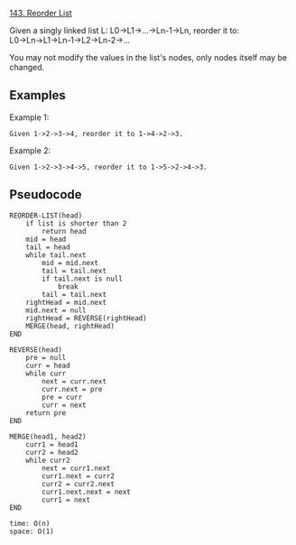 [143. Reorder List](https://leetcode.com/problems/reorder-list/)

Given a singly linked list L: L0→L1→…→Ln-1→Ln,
reorder it to: L0→Ln→L1→Ln-1→L2→Ln-2→…

You may not modify the values in the list's nodes, only nodes itself may be changed.

## Examples

Example 1:

```
Given 1->2->3->4, reorder it to 1->4->2->3.
```

Example 2:

```
Given 1->2->3->4->5, reorder it to 1->5->2->4->3.
```

## Pseudocode

```
REORDER-LIST(head)
    if list is shorter than 2
        return head
    mid = head
    tail = head
    while tail.next
        mid = mid.next
        tail = tail.next
        if tail.next is null
            break
        tail = tail.next
    rightHead = mid.next
    mid.next = null
    rightHead = REVERSE(rightHead)
    MERGE(head, rightHead)
END

REVERSE(head)
    pre = null
    curr = head
    while curr
        next = curr.next
        curr.next = pre
        pre = curr
        curr = next
    return pre
END

MERGE(head1, head2)
    curr1 = head1
    curr2 = head2
    while curr2
        next = curr1.next
        curr1.next = curr2
        curr2 = curr2.next
        curr1.next.next = next
        curr1 = next
END

time: O(n)
space: O(1)
```
